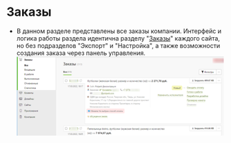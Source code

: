 # Заказы
* В данном разделе представлены все заказы компании. Интерфейс и логика работы раздела идентична разделу "[Заказы](/orders/edit)" каждого сайта, но без подразделов "Экспорт" и "Настройка", а также  возможности создания заказа через панель управления.
![](../_media/profile/profile10.png ':size=70%')